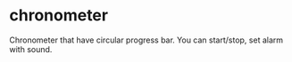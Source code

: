 # chronometer
Chronometer that have circular progress bar. You can start/stop, set alarm with sound.
